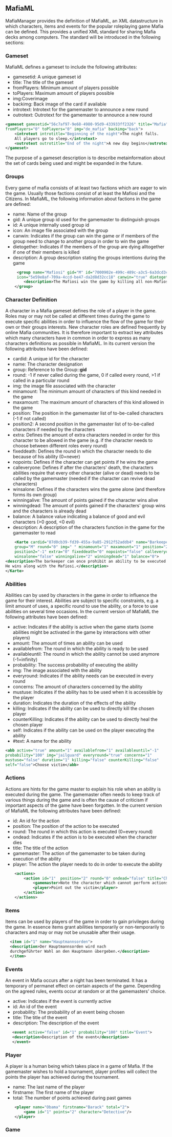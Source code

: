 ## MafiaML
MafiaManager provides the definition of MafiaML, an XML datastructure in which characters, items and events for the popular roleplaying game Mafia can be defined.
This provides a unified XML standard for sharing Mafia decks among computers.
The standard will be introduced in the following sections:
### Gameset
MafiaML defines a gameset to include the following attributes:
- gamesetid: A unique gameset id
- title: The title of the gameset
- fromPlayers: Minimum amount of players possible
- toPlayers: Maximum amount of players possible
- img:Coverimage 
- backimg: Back image of the card if available
- introtext: Introtext for the gamemaster to announce a new round
- outrotext: Outrotext for the gamemaster to announce a new round
```xml
<gameset gamesetid="56c7af97-9e68-4980-95d9-433933ff2326" title="Mafia"
fromPlayers="0" toPlayers="0" img="de_mafia" backimg="back">
    <introtext introtitle="Beginning of the night">The night falls.
    All players go to sleep.</introtext>
    <outrotext outrotitle="End of the night">A new day begins</outrotext>
</gameset>
```
The purpose of a gameset description is to describe metainformation about the set of cards being used and might be expanded in the future.
### Groups
Every game of mafia consists of at least two factions which are eager to win the game. Usually those factions consist of at least the Mafiosi and the Citizens. In MafiaML, the following information about factions in the game are defined:
- name: Name of the group
- gid: A unique group id used for the gamemaster to distinguish groups
- id: A unique internally used group id
- icon: An image file associated with the group
- canwin: Indicates if the group can win the game or if members of the group need to change to another group in order to win the game
- dietogether: Indicates if the members of the group are dying alltogether if one of their members is killed
- description: A group description stating the groups intentions during the game
```xml
     <group name="Mafiosi" gid="M" id="7000902e-499c-489c-a3c5-6a3dcd3ca621"
     icon="5e59e8af-709a-4ccd-be47-da2d8d32cc18" canwin="true" dietogether="false">
        <description>The Mafiosi win the game by killing all non-Mafiosi.</description>
    </group>
```
### Character Definition
A character in a Mafia gameset defines the role of a player in the game. Roles may or may not be called at different times during the game to execute specific abilities in order to influence the flow of the game for their own or their groups interests. New character roles are defined frequently by online Mafia communities. It is therefore important to extract key attributes which many characters have in common in order to express as many characters definitions as possible in MafiaML. In its current version the following attributes have been defined:
- cardid: A unique id for the character
- name: The character designation
- group: Reference to the Group::**gid**
- round: -1 if never called during the game, 0 if called every round, >1 if called in a particular round
- img: the image file associated with the character
- minamount: The minimum amount of characters of this kind needed in the game
- maxamount: The maximum amount of characters of this kind allowed in the game
- position: The position in the gamemaster list of to-be-called characters (-1 if not called)
- position2: A second position in the gamemaster list of to-be-called characters if needed by the characters
- extra: Defines the amount of extra characters needed in order for this character to be allowed in the game (e.g. if the character needs to choose between different roles every round)
- fixeddeath: Defines the round in which the character needs to die because of his ability (0=never)
- nopoints: Defines if the character can get points if he wins the game
- calleveryone: Defines if after the characters' death, the characters abilities require that every other character (alive or dead) needs to be called by the gamemaster (needed if the character can revive dead characters)
- winsalone: Defines if the characters wins the game alone (and therefore forms its own group)
- winningalive: The amount of points gained if the character wins alive
- winningdead: The amount of points gained if the characters' group wins and the characters is already dead
- balance: A balance value indicating a balance of good and evil characters (>0 good, <0 evil)
- description: A description of the characters function in the game for the gamemaster to read
```xml
    <Karte cardid="87d0cb39-fd39-455a-9a85-2912f52addb4" name="Barkeeper" 
    group="M" round="0" img=" " minamount="1" maxamount="1" position="2" 
    position2="-1" extra="0" fixeddeath="0" nopoints="false" calleveryone="false"
    winsalone="false" winningalive="2" winningdead="1" balance="0">
<description>The barkeeper can once prohibit an ability to be executed during the night.
He wins along with the Mafiosi.</description>
</Karte>
```
### Abilities
Abilities can by used by characters in the game in order to influence the game for their interest. Abilities are subject to specific constraints, e.g. a limit amount of uses, a specific round to use the ability, or a force to use abilities on several time occasions.
In the current version of MafiaML the following attributes have been defined:
- active: Indicates if the ability is active when the game starts (some abilities might be activated in the game by interactions with other players)
- amount: The amount of times an ability can be used
- availablefrom: The round in which the ability is ready to be used
- availableuntil: The round in which the ability cannot be used anymore (-1=infinity)
- probability: The success probability of executing the ability
- img: The image associated with the ability
- everyround: Indicates if the ability needs can be executed in every round
- concerns: The amount of characters concerned by the ability
- mustuse: Indicates if the ability has to be used when it is accessible by the player
- duration: Indicates the duration of the effects of the ability
- killing: Indicates if the ability can be used to directly kill the chosen player
- counterKilling: Indicates if the ability can be used to directly heal the chosen player
- self: Indicates if the ability can be used on the player executing the ability
- #text: A name for the ability
```xml
<abb active="true" amount="1" availablefrom="1" availableuntil="-1"
probability="100" img="jailguard" everyround="true" concerns="1"
mustuse="false" duration="1" killing="false" counterKilling="false"
self="false">Choose victim</abb>
```
### Actions
Actions are hints for the game master to explain his role when an ability is executed during the game. The gamemaster often needs to keep track of various things during the game and is often the cause of criticism if important aspects of the game have been forgotten.
In the current version of MafiaML the following attributes have been defined:
- id: An id for the action
- position: The position of the action to be executed
- round: The round in which this action is executed (0=every round)
- ondead: Indicates if the action is to be executed when the character dies
- title: The title of the action
- gamemaster: The action of the gamemaster to be taken during execution of the ability
- player: The action the player needs to do in order to execute the ability
```xml
    <actions>
        <action id="1"  position="2" round="0" ondead="false" title="Choose victim">
            <gamemaster>Note the character which cannot perform actions during the night.</gamemaster>
            <player>Point out the victim</player>
        </action>
    </actions>
```
### Items
Items can be used by players of the game in order to gain privileges during the game. In essence items grant abilities temporarily or non-temporarily to characters and may or may not be unusable after their usage.
```xml
  <item id="1" name="Hauptmannsorden">
  <description>Der Hauptmannsorden wird nach 
  durchgeführter Wahl an den Hauptmann übergeben.</description>
  </item>
  ```
### Events
An event in Mafia occurs after a night has been terminated. It has a temporary of permanet effect on certain aspects of the game. Depending on the agreed rules, events occur at random or at the gamemasters' choice.
- active: Indicates if the event is currently active
- id: An id of the event
- probability: The probability of an event being chosen
- title: The title of the event
- description: The description of the event
```xml
   <event active="false" id="1" probability="100" title="Event">
   <description>Description of the event</description>
   </event>
```
### Player
A player is a human being which takes place in a game of Mafia. If the gamemaster wishes to hold a tournament, player profiles will collect the points the player has achieved during the tournament.
- name: The last name of the player
- firstname: The first name of the player
- total: The number of points achieved during past games
```xml
    <player name="Obama" firstname="Barack" total="2">
        <game id="1" points="2" character="Detective"/>
    </player>
```    
### Game

